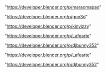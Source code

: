 "https://developer.blender.org/p/maraomapao"

"https://developer.blender.org/p/gun3d"

"https://developer.blender.org/p/kinvizzy"

"https://developer.blender.org/p/Lafearte"

"https://developer.blender.org/p/djbunny352"

 
"https://developer.blender.org/p/Lafearte"


"https://developer.blender.org/p/djbunny352"


 
